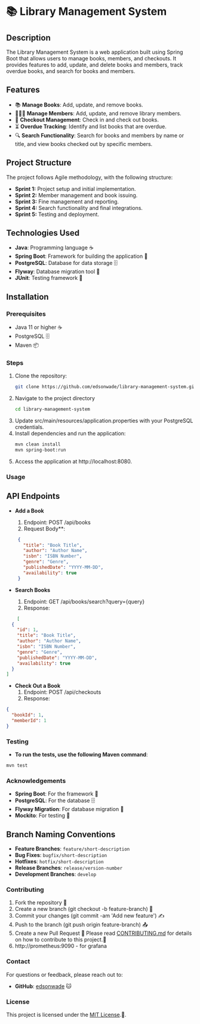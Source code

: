 # 📚 Library Management System

## Description

The Library Management System is a web application built using Spring Boot that allows users to manage books, members,
and checkouts. It provides features to add, update, and delete books and members, track overdue books, and search for
books and members.

## Features

- 📚 **Manage Books**: Add, update, and remove books.
- 🧑‍🤝‍🧑 **Manage Members**: Add, update, and remove library members.
- 📅 **Checkout Management**: Check in and check out books.
- ⏳ **Overdue Tracking**: Identify and list books that are overdue.
- 🔍 **Search Functionality**: Search for books and members by name or title, and view books checked out by specific
  members.

## Project Structure

The project follows Agile methodology, with the following structure:

- **Sprint 1:** Project setup and initial implementation.
- **Sprint 2:** Member management and book issuing.
- **Sprint 3:** Fine management and reporting.
- **Sprint 4:** Search functionality and final integrations.
- **Sprint 5:** Testing and deployment.


## Technologies Used

- **Java**: Programming language ☕
- **Spring Boot**: Framework for building the application 🚀
- **PostgreSQL**: Database for data storage 🗄️
- **Flyway**: Database migration tool 🔄
- **JUnit**: Testing framework 🧪

## Installation

### Prerequisites

- Java 11 or higher ☕
- PostgreSQL 🗄️
- Maven 📦

### Steps

1. Clone the repository:
   ```bash
   git clone https://github.com/edsonwade/library-management-system.git
   ```
2. Navigate to the project directory
   ```bash
   cd library-management-system
   ```
3. Update src/main/resources/application.properties with your PostgreSQL credentials.
4. Install dependencies and run the application:
   ```bash
   mvn clean install
   mvn spring-boot:run
   ```
5. Access the application at http://localhost:8080.

### Usage

## API Endpoints

- **Add a Book**
    1. Endpoint: POST /api/books
    2. Request Body**:

  ````json
   {
     "title": "Book Title",
     "author": "Author Name",
     "isbn": "ISBN Number",
     "genre": "Genre",
     "publishedDate": "YYYY-MM-DD",
     "availability": true
   }
  ````
- **Search Books**
    1. Endpoint: GET /api/books/search?query={query}
    2. Response:

````json
    [
  {
    "id": 1,
    "title": "Book Title",
    "author": "Author Name",
    "isbn": "ISBN Number",
    "genre": "Genre",
    "publishedDate": "YYYY-MM-DD",
    "availability": true
  }
]
````

- **Check Out a Book**
    1. Endpoint:  POST /api/checkouts
    2. Response:

````json
{
  "bookId": 1,
  "memberId": 1
}
````

### Testing

- **To run the tests, use the following Maven command**:

```bash
mvn test
````

### Acknowledgements

- **Spring Boot**: For the framework 🚀
- **PostgreSQL**: For the database 🗄️
- **Flyway Migration**: For database migration 🔄
- **Mockito**: For testing 🧪

## Branch Naming Conventions

- **Feature Branches**: `feature/short-description`
- **Bug Fixes**: `bugfix/short-description`
- **Hotfixes**: `hotfix/short-description`
- **Release Branches**: `release/version-number`
- **Development Branches**: `develop`


### Contributing

1. Fork the repository 🍴
2. Create a new branch (git checkout -b feature-branch) 🌿
3. Commit your changes (git commit -am 'Add new feature') ✍️
4. Push to the branch (git push origin feature-branch) 📤
5. Create a new Pull Request 📩
   Please read [CONTRIBUTING.md](link-to-contributing-file) for details on how to contribute to this project.🤝
6. http://prometheus:9090 - for grafana 

### Contact

For questions or feedback, please reach out to:

- **GitHub**: [edsonwade](https://github.com/edsonwade) 🐱

### License

This project is licensed under the [MIT License](https://opensource.org/licenses/MIT).📝.
